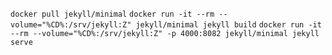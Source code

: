 `docker pull jekyll/minimal`
`docker run -it --rm --volume="%CD%:/srv/jekyll:Z" jekyll/minimal jekyll build`
`docker run -it --rm --volume="%CD%:/srv/jekyll:Z" -p 4000:8082 jekyll/minimal jekyll serve`
